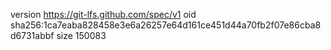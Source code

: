 version https://git-lfs.github.com/spec/v1
oid sha256:1ca7eaba828458e3e6a26257e64d161ce451d44a70fb2f07e86cba8d6731abbf
size 150083
